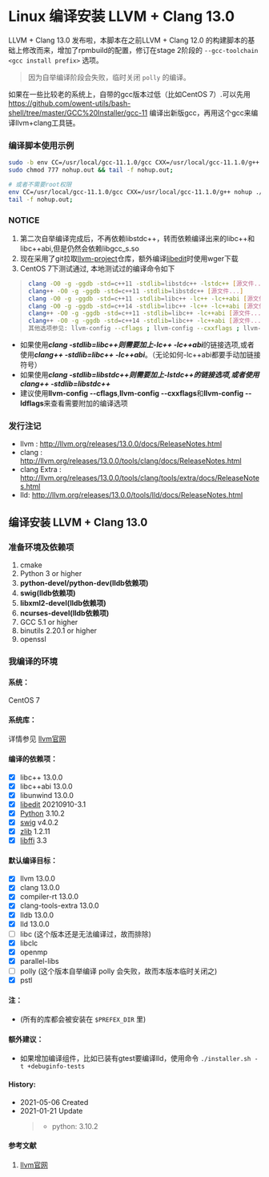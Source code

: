 Linux 编译安装 LLVM + Clang 13.0
======

LLVM + Clang 13.0 发布啦，本脚本在之前LLVM + Clang 12.0 的构建脚本的基础上修改而来，增加了rpmbuild的配置，修订在stage 2阶段的 ```--gcc-toolchain <gcc install prefix>``` 选项。

> 因为自举编译阶段会失败，临时关闭 ```polly``` 的编译。

如果在一些比较老的系统上，自带的gcc版本过低（比如CentOS 7）.可以先用 https://github.com/owent-utils/bash-shell/tree/master/GCC%20Installer/gcc-11 编译出新版gcc，再用这个gcc来编译llvm+clang工具链。

### 编译脚本使用示例

```bash
sudo -b env CC=/usr/local/gcc-11.1.0/gcc CXX=/usr/local/gcc-11.1.0/g++ nohup ./installer.sh
sudo chmod 777 nohup.out && tail -f nohup.out;

# 或者不需要root权限
env CC=/usr/local/gcc-11.1.0/gcc CXX=/usr/local/gcc-11.1.0/g++ nohup ./installer.sh -p $HOME/prebuilt/llvm-13.0 &
tail -f nohup.out;
```

### NOTICE

1. 第二次自举编译完成后，不再依赖libstdc++，转而依赖编译出来的libc++和libc++abi,但是仍然会依赖libgcc_s.so
2. 现在采用了git拉取[llvm-project][1]仓库，额外编译[libedit][2]时使用wger下载
3. CentOS 7下测试通过, 本地测试过的编译命令如下

> ```bash
> clang -O0 -g -ggdb -std=c++11 -stdlib=libstdc++ -lstdc++ [源文件...]
> clang++ -O0 -g -ggdb -std=c++11 -stdlib=libstdc++ [源文件...]
> clang -O0 -g -ggdb -std=c++11 -stdlib=libc++ -lc++ -lc++abi [源文件...]
> clang -O0 -g -ggdb -std=c++14 -stdlib=libc++ -lc++ -lc++abi [源文件...]
> clang++ -O0 -g -ggdb -std=c++11 -stdlib=libc++ -lc++abi [源文件...]
> clang++ -O0 -g -ggdb -std=c++14 -stdlib=libc++ -lc++abi [源文件...]
> 其他选项参见: llvm-config --cflags ; llvm-config --cxxflags ; llvm-config --ldflags
> ```

* 如果使用***clang -stdlib=libc++***则需要加上***-lc++ -lc++abi***的链接选项,或者使用***clang++ -stdlib=libc++ -lc++abi***。（无论如何-lc++abi都要手动加链接符号）
* 如果使用***clang -stdlib=libstdc++***则需要加上***-lstdc++***的链接选项,或者使用***clang++ -stdlib=libstdc++***
* 建议使用**llvm-config --cflags**,**llvm-config --cxxflags**和**llvm-config --ldflags**来查看需要附加的编译选项

### 发行注记

+ llvm : http://llvm.org/releases/13.0.0/docs/ReleaseNotes.html
+ clang : http://llvm.org/releases/13.0.0/tools/clang/docs/ReleaseNotes.html
+ clang Extra : http://llvm.org/releases/13.0.0/tools/clang/tools/extra/docs/ReleaseNotes.html
+ lld: http://llvm.org/releases/13.0.0/tools/lld/docs/ReleaseNotes.html

## 编译安装 LLVM + Clang 13.0

### 准备环境及依赖项

1. cmake
2. Python 3 or higher
3. **python-devel/python-dev(lldb依赖项)**
4. **swig(lldb依赖项)**
5. **libxml2-devel(lldb依赖项)**
6. **ncurses-devel(lldb依赖项)**
7. GCC 5.1 or higher
8. binutils 2.20.1 or higher
9. openssl

### 我编译的环境

#### 系统：

CentOS 7

#### 系统库：

详情参见 [llvm官网](http://llvm.org/)

#### 编译的依赖项：

+ [x] libc++ 13.0.0
+ [x] libc++abi 13.0.0
+ [x] libunwind 13.0.0
+ [x] [libedit][2] 20210910-3.1
+ [x] [Python][3] 3.10.2
+ [x] [swig][4] v4.0.2
+ [x] [zlib][5] 1.2.11
+ [x] [libffi][6] 3.3

#### 默认编译目标：

+ [x] llvm 13.0.0
+ [x] clang 13.0.0
+ [x] compiler-rt 13.0.0
+ [x] clang-tools-extra 13.0.0
+ [x] lldb 13.0.0
+ [x] lld 13.0.0
+ [ ] libc (这个版本还是无法编译过，故而排除)
+ [x] libclc
+ [x] openmp
+ [x] parallel-libs
+ [ ] polly (这个版本自举编译 polly 会失败，故而本版本临时关闭之)
+ [x] pstl

#### 注：

+ (所有的库都会被安装在 ```$PREFEX_DIR``` 里)

#### 额外建议：

+ 如果增加编译组件，比如已装有gtest要编译lld，使用命令 ```./installer.sh -t +debuginfo-tests```

#### History:

+ 2021-05-06     Created
+ 2021-01-21     Update
  > + python: 3.10.2

#### 参考文献

1. [llvm官网](http://llvm.org/)

[1]: https://github.com/llvm/llvm-project.git
[2]: http://thrysoee.dk/editline/
[3]: https://www.python.org/
[4]: https://github.com/swig/swig.git
[5]: https://www.zlib.net/
[6]: https://sourceware.org/libffi/

